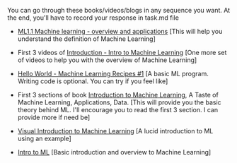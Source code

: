 You can go through these books/videos/blogs in any sequence you want. At the end, you'll have to record your response in task.md file



* [ML1.1 Machine learning - overview and applications](https://www.youtube.com/watch?v=yDLKJtOVx5c) [This will help you understand the definition of Machine Learning]

* First 3 videos of [Introduction - Intro to Machine Learning](https://www.youtube.com/watch?v=ICKBWIkfeJ8&list=PLAwxTw4SYaPkQXg8TkVdIvYv4HfLG7SiH) [One more set of videos to help you with the overview of Machine Learning]

* [Hello World - Machine Learning Recipes #1](https://www.youtube.com/watch?v=cKxRvEZd3Mw) [A basic ML program. Writing code is optional. You can try if you feel like]

* First 3 sections of book [Introduction to Machine Learning](http://alex.smola.org/drafts/thebook.pdf), A Taste of Machine Learning, Applications, Data. [This will provide you the basic theory behind ML. I'll encourage you to read the first 3 section. I can provide more if need be]

* [Visual Introduction to Machine Learning](http://www.r2d3.us/visual-intro-to-machine-learning-part-1/) [A lucid introduction to ML using an example]

* [Intro to ML](https://www.toptal.com/machine-learning/machine-learning-theory-an-introductory-primer) [Basic introduction and overview to Machine Learning]
